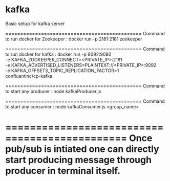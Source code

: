 # kafka
Basic setup for kafka server

==============================================
Command to run docker for Zookeeper : 
  docker run -p 2181:2181 zookeeper

==============================================
Command to run docker for kafka : 
  docker run -p 9092:9092 \
  -e KAFKA_ZOOKEEPER_CONNECT=<PRIVATE_IP>:2181 \
  -e KAFKA_ADVERTISED_LISTENERS=PLAINTEXT://<PRIVATE_IP>:9092 \
  -e KAFKA_OFFSETS_TOPIC_REPLICATION_FACTOR=1 \
  confluentinc/cp-kafka

==============================================
Command to start any producer : 
  node kafkaProducer.js

==============================================
Command to start any consumer : 
  node kafkaConsumer.js <group_name>

==============================================
Once pub/sub is intiated one can directly start producing message through producer in terminal itself.
==============================================
